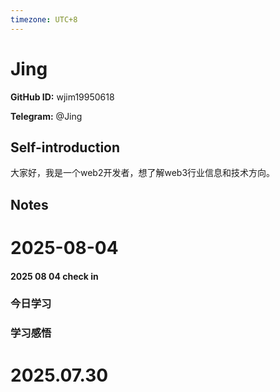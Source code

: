 ```yaml
---
timezone: UTC+8
---
```


# Jing

**GitHub ID:** wjim19950618

**Telegram:** @Jing

## Self-introduction

大家好，我是一个web2开发者，想了解web3行业信息和技术方向。

## Notes

<!-- Content_START -->
# 2025-08-04

#### 2025 08 04 check in
### 今日学习

### 学习感悟


# 2025.07.30


<!-- Content_END -->
